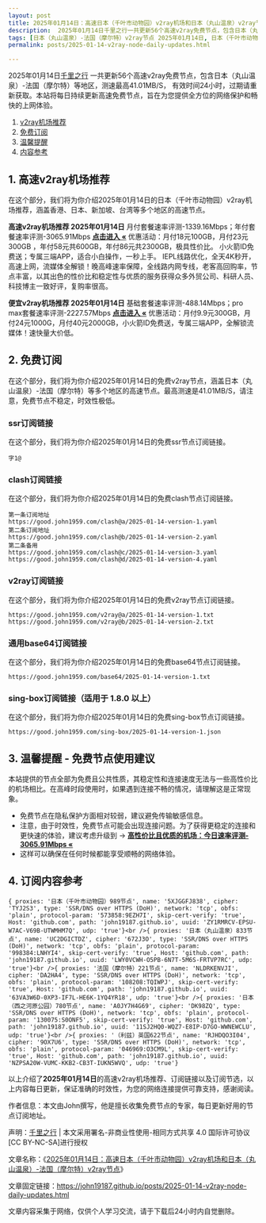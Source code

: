 ```yaml
---
layout: post
title: 2025年01月14日：高速日本（千叶市动物园）v2ray机场和日本（丸山温泉）v2ray节点
description:  2025年01月14日千里之行一共更新56个高速v2ray免费节点，包含日本（丸山温泉）-法国（摩尔特）等地区，测速最高41.01MB/S， 有效时间24小时，过期请重新获取。本站将每日持续更新高速免费节点，旨在为您提供全方位的网络保护和畅快的上网体验
tags: [日本（丸山温泉）-法国（摩尔特）v2ray节点 2025年01月14日, 日本（千叶市动物园）高速v2rayv2ray机场推荐 2025年01月14日]
permalink: posts/2025-01-14-v2ray-node-daily-updates.html

---
```



2025年01月14日[千里之行](https://john19187.github.io) 一共更新56个高速v2ray免费节点，包含日本（丸山温泉）-法国（摩尔特）等地区，测速最高41.01MB/S， 有效时间24小时，过期请重新获取。本站将每日持续更新高速免费节点，旨在为您提供全方位的网络保护和畅快的上网体验。

1. [v2ray机场推荐](#1-高速v2ray机场推荐)
2. [免费订阅](#2-免费订阅)
3. [温馨提醒](#3-温馨提醒---免费节点使用建议)
4. [内容参考](#4-订阅内容参考)

## 1. 高速v2ray机场推荐

在这个部分，我们将为你介绍2025年01月14日的日本（千叶市动物园）v2ray机场推荐，涵盖香港、日本、新加坡、台湾等多个地区的高速节点。

<div class="good cat1"><strong>高速v2ray机场推荐 2025年01月14日</strong> 月付套餐速率评测-1339.16Mbps；年付套餐速率评测-3065.91Mbps <strong><a href="https://good.john1959.com/lepl/2025-01-14" target="_blank">点击进入 «</a></strong> 优惠活动：月付18元100GB，月付23元300GB ，年付58元共600GB，年付86元共2300GB，极具性价比。 小火箭ID免费送；专属三端APP，适合小白操作，一秒上手。 IEPL线路优化，全天4K秒开，高速上网，流媒体全解锁！晚高峰速率保障，全线路内网专线，老客高回购率，节点丰富，以其出色的性价比和稳定性与优质的服务获得众多外贸公司、科研人员、科技博主一致好评，复购率很高。</div><div class="good cat2">

<strong>便宜v2ray机场推荐 2025年01月14日</strong> 基础套餐速率评测-488.14Mbps；pro max套餐速率评测-2227.57Mbps <strong><a href="https://good.john1959.com/cheap/2025-01-14" target="_blank">点击进入 «</a></strong> 优惠活动：月付9.9元300GB，月付24元1000G，月付40元2000GB，小火箭ID免费送，专属三端APP，全解锁流媒体！速快量大价低。</div>

## 2. 免费订阅

在这个部分，我们将为你介绍2025年01月14日的免费v2ray节点，涵盖日本（丸山温泉）-法国（摩尔特）等多个地区的高速节点。最高测速是41.01MB/S，请注意，免费节点不稳定，时效性极低。

### ssr订阅链接

在这个部分，我们将为你介绍2025年01月14日的免费ssr节点订阅链接。

```
字1@
```

### clash订阅链接

在这个部分，我们将为你介绍2025年01月14日的免费clash节点订阅链接。

```
第一条订阅地址
https://good.john1959.com/clash@a/2025-01-14-version-1.yaml
第二条订阅地址
https://good.john1959.com/clash@b/2025-01-14-version-2.yaml
第二条备用
https://good.john1959.com/clash@c/2025-01-14-version-3.yaml
https://good.john1959.com/clash@d/2025-01-14-version-4.yaml
```

### v2ray订阅链接

在这个部分，我们将为你介绍2025年01月14日的免费v2ray节点订阅链接。

```
https://good.john1959.com/v2ray@a/2025-01-14-version-1.txt
https://good.john1959.com/v2ray@b/2025-01-14-version-2.txt
```

### 通用base64订阅链接

在这个部分，我们将为你介绍2025年01月14日的免费base64节点订阅链接。

```
https://good.john1959.com/base64/2025-01-14-version-1.txt
```

### sing-box订阅链接（适用于 1.8.0 以上）

在这个部分，我们将为你介绍2025年01月14日的免费sing-box节点订阅链接。

```
https://good.john1959.com/sing-box/2025-01-14-version-1.json
```

## 3. 温馨提醒 - 免费节点使用建议

本站提供的节点全部为免费且公共性质，其稳定性和连接速度无法与一些高性价比的机场相比。在高峰时段使用时，如果遇到连接不畅的情况，请理解这是正常现象。

- 免费节点在隐私保护方面相对较弱，建议避免传输敏感信息。
- 注意，由于时效性，免费节点可能会出现连接问题。为了获得更稳定的连接和更快速的体验，建议考虑升级到 → <strong>[高性价比且优质的机场：今日速率评测- 3065.91Mbps «](https://good.john1959.com/lepl/2025-01-14)</strong>
- 这样可以确保在任何时候都能享受顺畅的网络体验。

## 4. 订阅内容参考

```
{ proxies: '日本（千叶市动物园）989节点', name: '5XJGGFJ838', cipher: 'TYJ2S3', type: 'SSR/DNS over HTTPS (DoH)', network: 'tcp', obfs: 'plain', protocol-param: '573858:9EZH7I', skip-cert-verify: 'true', Host: 'github.com', path: 'john19187.github.io', uuid: 'ZY1RMRCV-EPSU-W7AC-V69B-UTWMHM7Q', udp: 'true'}<br />{ proxies: '日本（丸山温泉）833节点', name: 'UC2DGICTDZ', cipher: '672J3O', type: 'SSR/DNS over HTTPS (DoH)', network: 'tcp', obfs: 'plain', protocol-param: '998384:LNHYI4', skip-cert-verify: 'true', Host: 'github.com', path: 'john19187.github.io', uuid: 'LWY0VCWH-O5PB-6N7T-5M6S-FRTVP7RC', udp: 'true'}<br />{ proxies: '法国（摩尔特）221节点', name: 'NLDRKENVJI', cipher: 'DA2HA4', type: 'SSR/DNS over HTTPS (DoH)', network: 'tcp', obfs: 'plain', protocol-param: '108208:TQIWPJ', skip-cert-verify: 'true', Host: 'github.com', path: 'john19187.github.io', uuid: '63VA3W6D-0XP3-IF7L-HE6K-1YQ4YR18', udp: 'true'}<br />{ proxies: '日本（西之河原公园）780节点', name: 'A0JY7H4G69', cipher: 'DK98ZQ', type: 'SSR/DNS over HTTPS (DoH)', network: 'tcp', obfs: 'plain', protocol-param: '130075:S0ONF5', skip-cert-verify: 'true', Host: 'github.com', path: 'john19187.github.io', uuid: '11SJ2HQ0-WQZ7-E8IP-D7GO-WWNEWCLU', udp: 'true'}<br />{ proxies: '（利兹）英国622节点', name: 'RJHDQO3I04', cipher: '9OX7U6', type: 'SSR/DNS over HTTPS (DoH)', network: 'tcp', obfs: 'plain', protocol-param: '046969:O3CM9L', skip-cert-verify: 'true', Host: 'github.com', path: 'john19187.github.io', uuid: 'NZPSA20W-VUMC-KKB2-CB3T-IUKN5WVQ', udp: 'true'}
```

以上介绍了<strong>2025年01月14日</strong>的高速v2ray机场推荐、订阅链接以及订阅节选，以上内容每日更新，保证准确的时效性，为您的网络连接提供可靠支持，感谢阅读。

作者信息：本文由John撰写，他是擅长收集免费节点的专家，每日更新好用的节点订阅地址。

声明：[千里之行](https://john19187.github.io) | 本文采用署名-非商业性使用-相同方式共享 4.0 国际许可协议[CC BY-NC-SA]进行授权

文章名称：《[2025年01月14日：高速日本（千叶市动物园）v2ray机场和日本（丸山温泉）-法国（摩尔特）v2ray节点](https://john19187.github.io/posts/2025-01-14-v2ray-node-daily-updates.html)》

文章固定链接：https://john19187.github.io/posts/2025-01-14-v2ray-node-daily-updates.html

文章内容采集于网络，仅供个人学习交流，请于下载后24小时内自觉删除。
